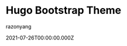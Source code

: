 ---
title: Hugo Bootstrap Theme
github: https://github.com/razonyang/hugo-theme-bootstrap
demo: https://hbs.razonyang.com/
author: razonyang
thumbnail: themes/razonyang-hugo-theme-bootstrap.jpg
date: 2021-07-26T00:00:00.000Z
ssg:
  - Hugo
css:
  - Bootstrap
cms:
  - Markdown
category:
  - Blog
description: An extreme fast, responsive and feature-rich blog theme for Hugo.
draft: true
publish_date: '2020-10-15T13:20:45Z'
update_date: '2022-08-19T14:55:15Z'
github_star: 283
github_fork: 117
---